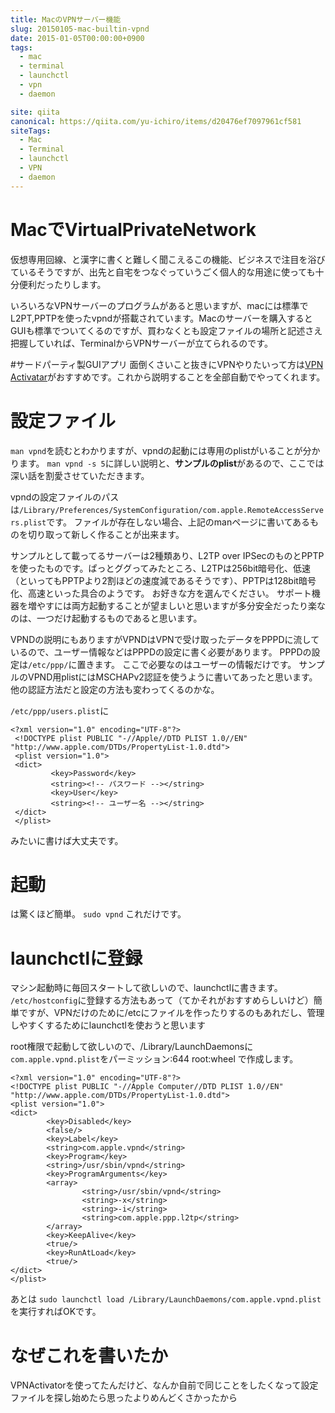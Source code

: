```yaml
---
title: MacのVPNサーバー機能
slug: 20150105-mac-builtin-vpnd
date: 2015-01-05T00:00:00+0900
tags:
  - mac
  - terminal
  - launchctl
  - vpn
  - daemon

site: qiita
canonical: https://qiita.com/yu-ichiro/items/d20476ef7097961cf581
siteTags:
  - Mac
  - Terminal
  - launchctl
  - VPN
  - daemon
---
```

# MacでVirtualPrivateNetwork
仮想専用回線、と漢字に書くと難しく聞こえるこの機能、ビジネスで注目を浴びているそうですが、出先と自宅をつなぐっていうごく個人的な用途に使っても十分便利だったりします。

いろいろなVPNサーバーのプログラムがあると思いますが、macには標準でL2PT,PPTPを使ったvpndが搭載されています。Macのサーバーを購入するとGUIも標準でついてくるのですが、買わなくとも設定ファイルの場所と記述さえ把握していれば、TerminalからVPNサーバーが立てられるのです。

#サードパーティ製GUIアプリ
面倒くさいこと抜きにVPNやりたいって方は[VPN Activatar](http://www.netputing.com/applications/vpn-activator/
)がおすすめです。これから説明することを全部自動でやってくれます。

# 設定ファイル
`man vpnd`を読むとわかりますが、vpndの起動には専用のplistがいることが分かります。
`man vpnd -s 5`に詳しい説明と、**サンプルのplist**があるので、ここでは深い話を割愛させていただきます。

vpndの設定ファイルのパスは`/Library/Preferences/SystemConfiguration/com.apple.RemoteAccessServers.plist`です。
ファイルが存在しない場合、上記のmanページに書いてあるものを切り取って新しく作ることが出来ます。

サンプルとして載ってるサーバーは2種類あり、L2TP over IPSecのものとPPTPを使ったものです。ぱっとググってみたところ、L2TPは256bit暗号化、低速（といってもPPTPより2割ほどの速度減であるそうです）、PPTPは128bit暗号化、高速といった具合のようです。
お好きな方を選んでください。
サポート機器を増やすには両方起動することが望ましいと思いますが多分安全だったり楽なのは、一つだけ起動するものであると思います。

VPNDの説明にもありますがVPNDはVPNで受け取ったデータをPPPDに流しているので、ユーザー情報などはPPPDの設定に書く必要があります。
PPPDの設定は`/etc/ppp/`に置きます。
ここで必要なのはユーザーの情報だけです。
サンプルのVPND用plistにはMSCHAPv2認証を使うように書いてあったと思います。
他の認証方法だと設定の方法も変わってくるのかな。

`/etc/ppp/users.plist`に

```xml:users.plist
<?xml version="1.0" encoding="UTF-8"?>
 <!DOCTYPE plist PUBLIC "-//Apple//DTD PLIST 1.0//EN" "http://www.apple.com/DTDs/PropertyList-1.0.dtd">
 <plist version="1.0">
 <dict>
         <key>Password</key>
         <string><!-- パスワード --></string>
         <key>User</key>
         <string><!-- ユーザー名 --></string>
 </dict>
 </plist>
```

みたいに書けば大丈夫です。

# 起動
は驚くほど簡単。
`sudo vpnd`
これだけです。

# launchctlに登録
マシン起動時に毎回スタートして欲しいので、launchctlに書きます。
`/etc/hostconfig`に登録する方法もあって（てかそれがおすすめらしいけど）簡単ですが、VPNだけのために/etcにファイルを作ったりするのもあれだし、管理しやすくするためにlaunchctlを使おうと思います

root権限で起動して欲しいので、/Library/LaunchDaemonsに`com.apple.vpnd.plist`をパーミッション:644 root:wheel で作成します。

```xml:com.apple.vpnd.plist
<?xml version="1.0" encoding="UTF-8"?>
<!DOCTYPE plist PUBLIC "-//Apple Computer//DTD PLIST 1.0//EN" "http://www.apple.com/DTDs/PropertyList-1.0.dtd">
<plist version="1.0">
<dict>
        <key>Disabled</key>
        <false/>
        <key>Label</key>
        <string>com.apple.vpnd</string>
        <key>Program</key>
        <string>/usr/sbin/vpnd</string>
        <key>ProgramArguments</key>
        <array>
                <string>/usr/sbin/vpnd</string>
                <string>-x</string>
                <string>-i</string>
                <string>com.apple.ppp.l2tp</string>
        </array>
        <key>KeepAlive</key>
        <true/>
        <key>RunAtLoad</key>
        <true/>    
</dict>
</plist>
```
あとは
`sudo launchctl load /Library/LaunchDaemons/com.apple.vpnd.plist`
を実行すればOKです。

# なぜこれを書いたか
VPNActivatorを使ってたんだけど、なんか自前で同じことをしたくなって設定ファイルを探し始めたら思ったよりめんどくさかったから
